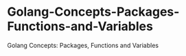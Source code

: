 # Golang-Concepts-Packages-Functions-and-Variables
Golang Concepts: Packages, Functions and Variables
